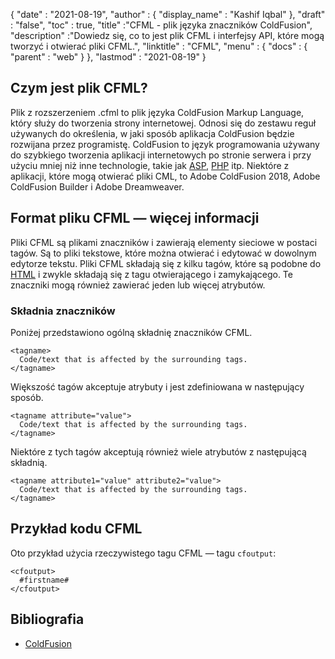 {
  "date" : "2021-08-19",
  "author" : {
    "display_name" : "Kashif Iqbal"
},
  "draft" : "false",
  "toc" : true,
  "title" :"CFML - plik języka znaczników ColdFusion",
  "description" :"Dowiedz się, co to jest plik CFML i interfejsy API, które mogą tworzyć i otwierać pliki CFML.",
  "linktitle" : "CFML",
  "menu" : {
    "docs" : {
      "parent" : "web"
}
},
  "lastmod" : "2021-08-19"
}

## Czym jest plik CFML?

Plik z rozszerzeniem .cfml to plik języka ColdFusion Markup Language, który służy do tworzenia strony internetowej. Odnosi się do zestawu reguł używanych do określenia, w jaki sposób aplikacja ColdFusion będzie rozwijana przez programistę. ColdFusion to język programowania używany do szybkiego tworzenia aplikacji internetowych po stronie serwera i przy użyciu mniej niż inne technologie, takie jak [ASP](/pl/web/asp/), [PHP](/pl/programming/php/) itp. Niektóre z aplikacji, które mogą otwierać pliki CML, to Adobe ColdFusion 2018, Adobe ColdFusion Builder i Adobe Dreamweaver.

## Format pliku CFML — więcej informacji

Pliki CFML są plikami znaczników i zawierają elementy sieciowe w postaci tagów. Są to pliki tekstowe, które można otwierać i edytować w dowolnym edytorze tekstu. Pliki CFML składają się z kilku tagów, które są podobne do [HTML](/pl/web/html/) i zwykle składają się z tagu otwierającego i zamykającego. Te znaczniki mogą również zawierać jeden lub więcej atrybutów.

### Składnia znaczników

Poniżej przedstawiono ogólną składnię znaczników CFML.

```
<tagname>
  Code/text that is affected by the surrounding tags.
</tagname>
```

Większość tagów akceptuje atrybuty i jest zdefiniowana w następujący sposób.

```
<tagname attribute="value">
  Code/text that is affected by the surrounding tags.
</tagname>
```

Niektóre z tych tagów akceptują również wiele atrybutów z następującą składnią.

```
<tagname attribute1="value" attribute2="value">
  Code/text that is affected by the surrounding tags.
</tagname>
```

## Przykład kodu CFML

Oto przykład użycia rzeczywistego tagu CFML — tagu `cfoutput`:

```
<cfoutput>
  #firstname#
</cfoutput>
```

## Bibliografia

* [ColdFusion](https://www.quackit.com/coldfusion/tutorial/)

